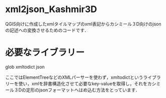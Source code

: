 # xml2json_Kashmir3D
 
QGIS向けに作成したxmlタイルマップのxml表記からカシミール３D向けのjsonの記述への変換させるためのコードです．  

# 必要なライブラリー  
glob
xmltodict
json  

ここではElementTreeなどのXMLパーサーを使わず，xmltodictというライブラリーを使い，xmlを辞書構造化させて必要なkey-valueを取得し，それをカシミール３Dの定形のjsonフォーマットへはめ込む方法をとっています．
